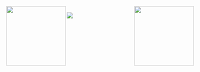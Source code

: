 <div>
<img align=left height="160em" src="https://github-readme-stats.vercel.app/api?username=FranciscoBatalha&show_icons=true&theme=dracula&include_all_commits=true&count_private=true)"/>
<img align=right height="160cem" src="https://github-readme-stats.vercel.app/api/top-langs/?username=FranciscoBatalha&layout=compact&langs_count=16&theme=dracula"/>
</div>
<div style="display: inline_block"><br>
<img align="center" src=https://logodownload.org/wp-content/uploads/2016/10/html5-logo-9.png" height:"10" width:"10">
</div>
